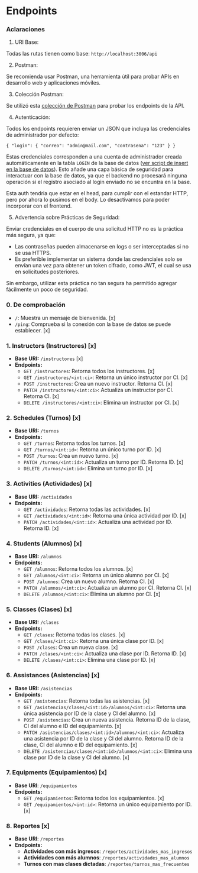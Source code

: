 # Endpoints

### Aclaraciones

1. URI Base:

Todas las rutas tienen como base: `http://localhost:3006/api`

2. Postman:

Se recomienda usar Postman, una herramienta útil para probar APIs en desarrollo web y aplicaciones móviles.

3. Colección Postman:

Se utilizó esta [colección de Postman](./Obligatorio.postman_collection.json) para probar los endpoints de la API.

4. Autenticación:

Todos los endpoints requieren enviar un JSON que incluya las credenciales de administrador por defecto:

`
{
    "login": {
        "correo": "admin@mail.com",
        "contrasena": "123"
    }
}
`

Estas credenciales corresponden a una cuenta de administrador creada automáticamente en la tabla `LOGIN` de la base de datos ([ver script de insert en la base de datos](../scripts/2_insert-master-data.sql)).
Esto añade una capa básica de seguridad para interactuar con la base de datos, ya que el backend no procesará ninguna operación si el registro asociado al login enviado no se encuntra en la base.


Esta auth tendria que estar en el head, para cumplir con el estandar HTTP, pero por ahora lo pusimos en el body. 
Lo desactivamos para poder incorporar con el frontend.

5. Advertencia sobre Prácticas de Seguridad:

Enviar credenciales en el cuerpo de una solicitud HTTP no es la práctica más segura, ya que:

- Las contraseñas pueden almacenarse en logs o ser interceptadas si no se usa HTTPS.
- Es preferible implementar un sistema donde las credenciales solo se envían una vez para obtener un token cifrado, como JWT, el cual se usa en solicitudes posteriores.

Sin embargo, utilizar esta práctica no tan segura ha permitido agregar fácilmente un poco de seguridad.

### 0. **De comprobación**

- `/`: Muestra un mensaje de bienvenida. [x]
- `/ping`: Comprueba si la conexión con la base de datos se puede establecer. [x]

### 1. **Instructors (Instructores)** [x]

- **Base URI:** `/instructores` [x]
- **Endpoints:**
  - `GET /instructores`: Retorna todos los instructores. [x]
  - `GET /instructores/<int:ci>`: Retorna un único instructor por CI. [x]
  - `POST /instructores`: Crea un nuevo instructor. Retorna CI. [x]
  - `PATCH /instructores/<int:ci>`: Actualiza un instructor por CI. Retorna CI. [x]
  - `DELETE /instructores/<int:ci>`: Elimina un instructor por CI. [x]

### 2. **Schedules (Turnos)** [x]

- **Base URI:** `/turnos`
- **Endpoints:**
  - `GET /turnos`: Retorna todos los turnos. [x]
  - `GET /turnos/<int:id>`: Retorna un único turno por ID. [x]
  - `POST /turnos`: Crea un nuevo turno. [x]
  - `PATCH /turnos/<int:id>`: Actualiza un turno por ID. Retorna ID. [x]
  - `DELETE /turnos/<int:id>`: Elimina un turno por ID. [x]

### 3. **Activities (Actividades)** [x]

- **Base URI:** `/actividades`
- **Endpoints:**
  - `GET /actividades`: Retorna todas las actividades. [x]
  - `GET /actividades/<int:id>`: Retorna una única actividad por ID. [x]
  - `PATCH /actividades/<int:id>`: Actualiza una actividad por ID. Retorna ID. [x]

### 4. **Students (Alumnos)** [x]

- **Base URI:** `/alumnos`
- **Endpoints:**
  - `GET /alumnos`: Retorna todos los alumnos. [x]
  - `GET /alumnos/<int:ci>`: Retorna un único alumno por CI. [x]
  - `POST /alumnos`: Crea un nuevo alumno. Retorna CI. [x]
  - `PATCH /alumnos/<int:ci>`: Actualiza un alumno por CI. Retorna CI. [x]
  - `DELETE /alumnos/<int:ci>`: Elimina un alumno por CI. [x]

### 5. **Classes (Clases)** [x]

- **Base URI:** `/clases`
- **Endpoints:**
  - `GET /clases`: Retorna todas los clases. [x]
  - `GET /clases/<int:ci>`: Retorna una única clase por ID. [x]
  - `POST /clases`: Crea un nueva clase. [x]
  - `PATCH /clases/<int:ci>`: Actualiza una clase por ID. Retorna ID. [x]
  - `DELETE /clases/<int:ci>`: Elimina una clase por ID. [x]

### 6. **Assistances (Asistencias)** [x]

- **Base URI:** `/asistencias`
- **Endpoints:**
  - `GET /asistencias`: Retorna todas las asistencias. [x]
  - `GET /asistencias/clases/<int:id>/alumnos/<int:ci>`: Retorna una única asistencia por ID de la clase y CI del alumno. [x]
  - `POST /asistencias`: Crea un nueva asistencia. Retorna ID de la clase, CI del alumno e ID del equipamiento. [x]
  - `PATCH /asistencias/clases/<int:id>/alumnos/<int:ci>`: Actualiza una asistencia por ID de la clase y CI del alumno. Retorna ID de la clase, CI del alumno e ID del equipamiento. [x]
  - `DELETE /asistencias/clases/<int:id>/alumnos/<int:ci>`: Elimina una clase por ID de la clase y CI del alumno. [x]

### 7. **Equipments (Equipamientos)** [x]

- **Base URI**: `/equipamientos`
- **Endpoints:**
  - `GET /equipamientos`: Retorna todos los equipamientos. [x]
  - `GET /equipamientos/<int:id>`: Retorna un único equipamiento por ID. [x]

### 8. **Reportes** [x]

- **Base URI**: `/reportes`
- **Endpoints:**
  - **Actividades con más ingresos**: `/reportes/actividades_mas_ingresos`
  - **Actividades con más alumnos**: `/reportes/actividades_mas_alumnos`
  - **Turnos con mas clases dictadas**: `/reportes/turnos_mas_frecuentes`